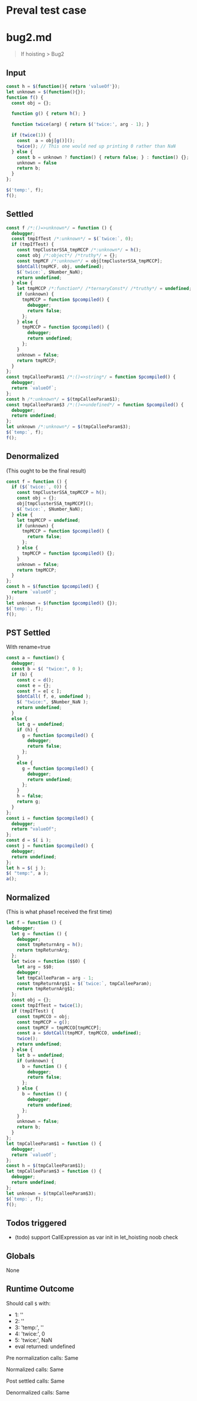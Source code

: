 # Preval test case

# bug2.md

> If hoisting > Bug2

## Input

`````js filename=intro
const h = $(function(){ return 'valueOf'});
let unknown = $(function(){});
function f() {
  const obj = {};

  function g() { return h(); }

  function twice(arg) { return $('twice:', arg - 1); }

  if (twice(1)) {
    const  a = obj[g()]();
    twice(); // This one would ned up printing 0 rather than NaN
  } else {
    const b = unknown ? function() { return false; } : function() {};
    unknown = false
    return b;
  }
};

$('temp:', f);
f();
`````


## Settled


`````js filename=intro
const f /*:()=>unknown*/ = function () {
  debugger;
  const tmpIfTest /*:unknown*/ = $(`twice:`, 0);
  if (tmpIfTest) {
    const tmpClusterSSA_tmpMCCP /*:unknown*/ = h();
    const obj /*:object*/ /*truthy*/ = {};
    const tmpMCF /*:unknown*/ = obj[tmpClusterSSA_tmpMCCP];
    $dotCall(tmpMCF, obj, undefined);
    $(`twice:`, $Number_NaN);
    return undefined;
  } else {
    let tmpMCCP /*:function*/ /*ternaryConst*/ /*truthy*/ = undefined;
    if (unknown) {
      tmpMCCP = function $pcompiled() {
        debugger;
        return false;
      };
    } else {
      tmpMCCP = function $pcompiled() {
        debugger;
        return undefined;
      };
    }
    unknown = false;
    return tmpMCCP;
  }
};
const tmpCalleeParam$1 /*:()=>string*/ = function $pcompiled() {
  debugger;
  return `valueOf`;
};
const h /*:unknown*/ = $(tmpCalleeParam$1);
const tmpCalleeParam$3 /*:()=>undefined*/ = function $pcompiled() {
  debugger;
  return undefined;
};
let unknown /*:unknown*/ = $(tmpCalleeParam$3);
$(`temp:`, f);
f();
`````


## Denormalized
(This ought to be the final result)

`````js filename=intro
const f = function () {
  if ($(`twice:`, 0)) {
    const tmpClusterSSA_tmpMCCP = h();
    const obj = {};
    obj[tmpClusterSSA_tmpMCCP]();
    $(`twice:`, $Number_NaN);
  } else {
    let tmpMCCP = undefined;
    if (unknown) {
      tmpMCCP = function $pcompiled() {
        return false;
      };
    } else {
      tmpMCCP = function $pcompiled() {};
    }
    unknown = false;
    return tmpMCCP;
  }
};
const h = $(function $pcompiled() {
  return `valueOf`;
});
let unknown = $(function $pcompiled() {});
$(`temp:`, f);
f();
`````


## PST Settled
With rename=true

`````js filename=intro
const a = function() {
  debugger;
  const b = $( "twice:", 0 );
  if (b) {
    const c = d();
    const e = {};
    const f = e[ c ];
    $dotCall( f, e, undefined );
    $( "twice:", $Number_NaN );
    return undefined;
  }
  else {
    let g = undefined;
    if (h) {
      g = function $pcompiled() {
        debugger;
        return false;
      };
    }
    else {
      g = function $pcompiled() {
        debugger;
        return undefined;
      };
    }
    h = false;
    return g;
  }
};
const i = function $pcompiled() {
  debugger;
  return "valueOf";
};
const d = $( i );
const j = function $pcompiled() {
  debugger;
  return undefined;
};
let h = $( j );
$( "temp:", a );
a();
`````


## Normalized
(This is what phase1 received the first time)

`````js filename=intro
let f = function () {
  debugger;
  let g = function () {
    debugger;
    const tmpReturnArg = h();
    return tmpReturnArg;
  };
  let twice = function ($$0) {
    let arg = $$0;
    debugger;
    let tmpCalleeParam = arg - 1;
    const tmpReturnArg$1 = $(`twice:`, tmpCalleeParam);
    return tmpReturnArg$1;
  };
  const obj = {};
  const tmpIfTest = twice(1);
  if (tmpIfTest) {
    const tmpMCCO = obj;
    const tmpMCCP = g();
    const tmpMCF = tmpMCCO[tmpMCCP];
    const a = $dotCall(tmpMCF, tmpMCCO, undefined);
    twice();
    return undefined;
  } else {
    let b = undefined;
    if (unknown) {
      b = function () {
        debugger;
        return false;
      };
    } else {
      b = function () {
        debugger;
        return undefined;
      };
    }
    unknown = false;
    return b;
  }
};
let tmpCalleeParam$1 = function () {
  debugger;
  return `valueOf`;
};
const h = $(tmpCalleeParam$1);
let tmpCalleeParam$3 = function () {
  debugger;
  return undefined;
};
let unknown = $(tmpCalleeParam$3);
$(`temp:`, f);
f();
`````


## Todos triggered


- (todo) support CallExpression as var init in let_hoisting noob check


## Globals


None


## Runtime Outcome


Should call `$` with:
 - 1: '<function>'
 - 2: '<function>'
 - 3: 'temp:', '<function>'
 - 4: 'twice:', 0
 - 5: 'twice:', NaN
 - eval returned: undefined

Pre normalization calls: Same

Normalized calls: Same

Post settled calls: Same

Denormalized calls: Same

